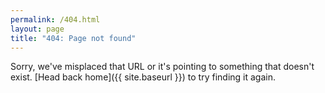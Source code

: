 ```yaml
---
permalink: /404.html
layout: page
title: "404: Page not found"
---
```


Sorry, we've misplaced that URL or it's pointing to something that doesn't exist. [Head back home]({{ site.baseurl }}) to try finding it again.